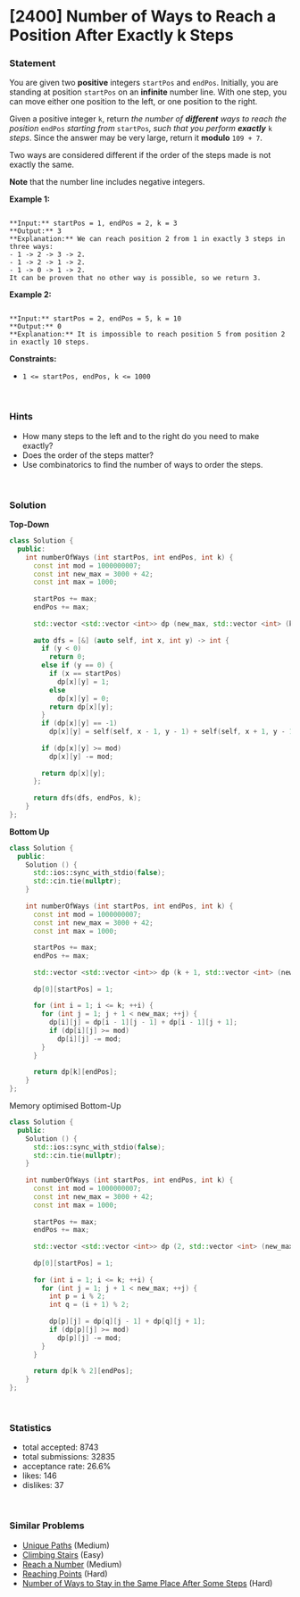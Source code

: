 # [2400] Number of Ways to Reach a Position After Exactly k Steps



### Statement

You are given two **positive** integers `startPos` and `endPos`. Initially, you are standing at position `startPos` on an **infinite** number line. With one step, you can move either one position to the left, or one position to the right.

Given a positive integer `k`, return *the number of **different** ways to reach the position* `endPos` *starting from* `startPos`*, such that you perform **exactly*** `k` *steps*. Since the answer may be very large, return it **modulo** `109 + 7`.

Two ways are considered different if the order of the steps made is not exactly the same.

**Note** that the number line includes negative integers.


**Example 1:**

```

**Input:** startPos = 1, endPos = 2, k = 3
**Output:** 3
**Explanation:** We can reach position 2 from 1 in exactly 3 steps in three ways:
- 1 -> 2 -> 3 -> 2.
- 1 -> 2 -> 1 -> 2.
- 1 -> 0 -> 1 -> 2.
It can be proven that no other way is possible, so we return 3.
```

**Example 2:**

```

**Input:** startPos = 2, endPos = 5, k = 10
**Output:** 0
**Explanation:** It is impossible to reach position 5 from position 2 in exactly 10 steps.

```

**Constraints:**
* `1 <= startPos, endPos, k <= 1000`


<br>

### Hints

- How many steps to the left and to the right do you need to make exactly?
- Does the order of the steps matter?
- Use combinatorics to find the number of ways to order the steps.

<br>

### Solution

**Top-Down**

```cpp
class Solution {
  public:
    int numberOfWays (int startPos, int endPos, int k) {
      const int mod = 1000000007;
      const int new_max = 3000 + 42;
      const int max = 1000;
      
      startPos += max;
      endPos += max;
      
      std::vector <std::vector <int>> dp (new_max, std::vector <int> (k + 1, -1));
      
      auto dfs = [&] (auto self, int x, int y) -> int {
        if (y < 0)
          return 0;
        else if (y == 0) {
          if (x == startPos)
            dp[x][y] = 1;
          else
            dp[x][y] = 0;
          return dp[x][y];
        }
        if (dp[x][y] == -1)
          dp[x][y] = self(self, x - 1, y - 1) + self(self, x + 1, y - 1);
        
        if (dp[x][y] >= mod)
          dp[x][y] -= mod;
        
        return dp[x][y];
      };
      
      return dfs(dfs, endPos, k);
    }
};
```

**Bottom Up**

```cpp
class Solution {
  public:
    Solution () {
      std::ios::sync_with_stdio(false);
      std::cin.tie(nullptr);
    }
  
    int numberOfWays (int startPos, int endPos, int k) {
      const int mod = 1000000007;
      const int new_max = 3000 + 42;
      const int max = 1000;
      
      startPos += max;
      endPos += max;
      
      std::vector <std::vector <int>> dp (k + 1, std::vector <int> (new_max));
      
      dp[0][startPos] = 1;
      
      for (int i = 1; i <= k; ++i) {
        for (int j = 1; j + 1 < new_max; ++j) {
          dp[i][j] = dp[i - 1][j - 1] + dp[i - 1][j + 1];
          if (dp[i][j] >= mod)
            dp[i][j] -= mod;
        }
      }
      
      return dp[k][endPos];
    }
};
```

Memory optimised Bottom-Up

```cpp
class Solution {
  public:
    Solution () {
      std::ios::sync_with_stdio(false);
      std::cin.tie(nullptr);
    }
  
    int numberOfWays (int startPos, int endPos, int k) {
      const int mod = 1000000007;
      const int new_max = 3000 + 42;
      const int max = 1000;
      
      startPos += max;
      endPos += max;
      
      std::vector <std::vector <int>> dp (2, std::vector <int> (new_max));
      
      dp[0][startPos] = 1;
      
      for (int i = 1; i <= k; ++i) {
        for (int j = 1; j + 1 < new_max; ++j) {
          int p = i % 2;
          int q = (i + 1) % 2;
          
          dp[p][j] = dp[q][j - 1] + dp[q][j + 1];
          if (dp[p][j] >= mod)
            dp[p][j] -= mod;
        }
      }
      
      return dp[k % 2][endPos];
    }
};
```

<br>

### Statistics

- total accepted: 8743
- total submissions: 32835
- acceptance rate: 26.6%
- likes: 146
- dislikes: 37

<br>

### Similar Problems

- [Unique Paths](https://leetcode.com/problems/unique-paths) (Medium)
- [Climbing Stairs](https://leetcode.com/problems/climbing-stairs) (Easy)
- [Reach a Number](https://leetcode.com/problems/reach-a-number) (Medium)
- [Reaching Points](https://leetcode.com/problems/reaching-points) (Hard)
- [Number of Ways to Stay in the Same Place After Some Steps](https://leetcode.com/problems/number-of-ways-to-stay-in-the-same-place-after-some-steps) (Hard)
